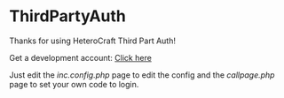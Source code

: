 # ThirdPartyAuth


Thanks for using HeteroCraft Third Part Auth!

Get a development account: [Click here](https://open.heterocraft.com/index.php?page=account)

Just edit the _inc.config.php_ page to edit the config and the _callpage.php_ page to set your own code to login.
